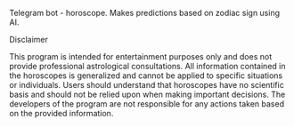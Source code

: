 Telegram bot - horoscope. Makes predictions based on zodiac sign using AI.

Disclaimer

This program is intended for entertainment purposes only and does not provide professional astrological consultations. 
All information contained in the horoscopes is generalized and cannot be applied to specific situations or individuals. 
Users should understand that horoscopes have no scientific basis and should not be relied upon when making important decisions. 
The developers of the program are not responsible for any actions taken based on the provided information.
